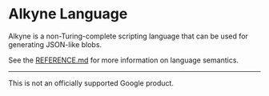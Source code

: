 # Alkyne Language

Alkyne is a non-Turing-complete scripting language that can be used for generating
JSON-like blobs.

See the [REFERENCE.md](REFERENCE.md) for more information on language semantics.

---

This is not an officially supported Google product.

